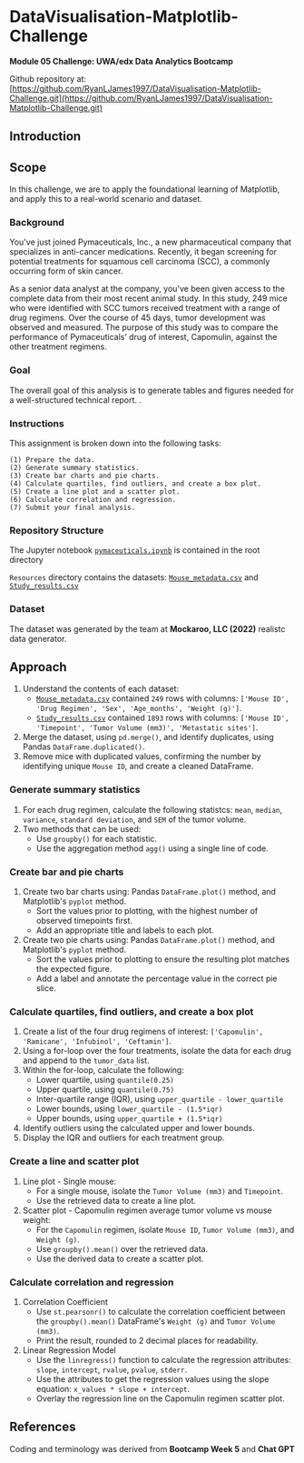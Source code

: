 # DataVisualisation-Matplotlib-Challenge

**Module 05 Challenge: UWA/edx Data Analytics Bootcamp**

Github repository at: [https://github.com/RyanLJames1997/DataVisualisation-Matplotlib-Challenge.git](https://github.com/RyanLJames1997/DataVisualisation-Matplotlib-Challenge.git)

## Introduction

## Scope

In this challenge, we are to apply the foundational learning of Matplotlib, and apply this to a real-world scenario and dataset.

### Background

You've just joined Pymaceuticals, Inc., a new pharmaceutical company that specializes in anti-cancer medications. Recently, it began screening for potential treatments for squamous cell carcinoma (SCC), a commonly occurring form of skin cancer.

As a senior data analyst at the company, you've been given access to the complete data from their most recent animal study. In this study, 249 mice who were identified with SCC tumors received treatment with a range of drug regimens. Over the course of 45 days, tumor development was observed and measured. The purpose of this study was to compare the performance of Pymaceuticals’ drug of interest, Capomulin, against the other treatment regimens.

### Goal

The overall goal of this analysis is to generate tables and figures needed for a well-structured technical report.
.
### Instructions

This assignment is broken down into the following tasks:

    (1) Prepare the data.
    (2) Generate summary statistics.
    (3) Create bar charts and pie charts.
    (4) Calculate quartiles, find outliers, and create a box plot.
    (5) Create a line plot and a scatter plot.
    (6) Calculate correlation and regression.
    (7) Submit your final analysis.

### Repository Structure

The Jupyter notebook [`pymaceuticals.ipynb`](https://github.com/RyanLJames1997/DataVisualisation-Matplotlib-Challenge/blob/main/Starter_Code/Pymaceuticals/pymaceuticals_starter.ipynb) is contained in the root directory

`Resources` directory contains the datasets: [`Mouse_metadata.csv`](https://github.com/RyanLJames1997/DataVisualisation-Matplotlib-Challenge/blob/main/Starter_Code/Pymaceuticals/data/Mouse_metadata.csv) and [`Study_results.csv`](https://github.com/RyanLJames1997/DataVisualisation-Matplotlib-Challenge/blob/main/Starter_Code/Pymaceuticals/data/Study_results.csv)

### Dataset

The dataset was generated by the team at **Mockaroo, LLC (2022)** realistc data generator.

## Approach

1. Understand the contents of each dataset:
    - [`Mouse_metadata.csv`](https://github.com/RyanLJames1997/DataVisualisation-Matplotlib-Challenge/blob/main/Starter_Code/Pymaceuticals/data/Mouse_metadata.csv) contained `249` rows with columns: `['Mouse ID', 'Drug Regimen', 'Sex', 'Age_months', 'Weight (g)']`.
    - [`Study_results.csv`](https://github.com/RyanLJames1997/DataVisualisation-Matplotlib-Challenge/blob/main/Starter_Code/Pymaceuticals/data/Study_results.csv) contained `1893` rows with columns: `['Mouse ID', 'Timepoint', 'Tumor Volume (mm3)', 'Metastatic sites']`.
2. Merge the dataset, using `pd.merge()`, and identify duplicates, using Pandas `DataFrame.duplicated()`.
3. Remove mice with duplicated values, confirming the number by identifying unique `Mouse ID`, and create a cleaned DataFrame.

### Generate summary statistics
1. For each drug regimen, calculate the following statistcs: `mean`, `median`, `variance`, `standard deviation`, and `SEM` of the tumor volume.
2. Two methods that can be used:
    - Use `groupby()` for each statistic.
    - Use the aggregation method `agg()` using a single line of code.

### Create bar and pie charts
1. Create two bar charts using: Pandas `DataFrame.plot()` method, and Matplotlib's `pyplot` method.
    - Sort the values prior to plotting, with the highest number of observed timepoints first.
    - Add an appropriate title and labels to each plot.
2. Create two pie charts using: Pandas `DataFrame.plot()` method, and Matplotlib's `pyplot` method.
    - Sort the values prior to plotting to ensure the resulting plot matches the expected figure.
    - Add a label and annotate the percentage value in the correct pie slice.

### Calculate quartiles, find outliers, and create a box plot
1. Create a list of the four drug regimens of interest: `['Capomulin', 'Ramicane', 'Infubinol', 'Ceftamin']`.
2. Using a for-loop over the four treatments, isolate the data for each drug and append to the `tumor_data` list.
3. Within the for-loop, calculate the following:
    - Lower quartile, using `quantile(0.25)`
    - Upper quartile, using `quantile(0.75)`
    - Inter-quartile range (IQR), using `upper_quartile - lower_quartile`
    - Lower bounds, using `lower_quartile - (1.5*iqr)`
    - Upper bounds, using `upper_quartile + (1.5*iqr)`
4. Identify outliers using the calculated upper and lower bounds.
5. Display the IQR and outliers for each treatment group.

### Create a line and scatter plot
1. Line plot - Single mouse:
    - For a single mouse, isolate the `Tumor Volume (mm3)` and `Timepoint`.
    - Use the retrieved data to create a line plot.
2. Scatter plot - Capomulin regimen average tumor volume vs mouse weight:
    - For the `Capomulin` regimen, isolate `Mouse ID`, `Tumor Volume (mm3)`, and `Weight (g)`.
    - Use `groupby().mean()` over the retrieved data.
    - Use the derived data to create a scatter plot.

### Calculate correlation and regression
1. Correlation Coefficient
    - Use `st.pearsonr()` to calculate the correlation coefficient between the `groupby().mean()` DataFrame's `Weight (g)` and `Tumor Volume (mm3)`.
    - Print the result, rounded to 2 decimal places for readability.
2. Linear Regression Model
    - Use the `linregress()` function to calculate the regression attributes: `slope`, `intercept`, `rvalue`, `pvalue`, `stderr`.
    - Use the attributes to get the regression values using the slope equation: `x_values * slope + intercept`.
    - Overlay the regression line on the Capomulin regimen scatter plot.

## References
Coding and terminology was derived from **Bootcamp Week 5** and **Chat GPT**
